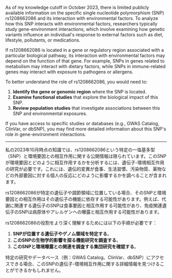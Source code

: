 As of my knowledge cutoff in October 2023, there is limited publicly available information on the specific single nucleotide polymorphism (SNP) rs1208662086 and its interaction with environmental factors. To analyze how this SNP interacts with environmental factors, researchers typically study gene-environment interactions, which involve examining how genetic variants influence an individual's response to external factors such as diet, lifestyle, pollutants, or medications.

If rs1208662086 is located in a gene or regulatory region associated with a particular biological pathway, its interaction with environmental factors may depend on the function of that gene. For example, SNPs in genes related to metabolism may interact with dietary factors, while SNPs in immune-related genes may interact with exposure to pathogens or allergens.

To better understand the role of rs1208662086, you would need to:
1. **Identify the gene or genomic region** where the SNP is located.
2. **Examine functional studies** that explore the biological impact of this SNP.
3. **Review population studies** that investigate associations between this SNP and environmental exposures.

If you have access to specific studies or databases (e.g., GWAS Catalog, ClinVar, or dbSNP), you may find more detailed information about this SNP's role in gene-environment interactions.

---

私の2023年10月時点の知識では、rs1208662086という特定の一塩基多型（SNP）と環境要因との相互作用に関する公開情報は限られています。このSNPが環境要因とどのように相互作用するかを分析するには、遺伝子-環境相互作用の研究が必要です。これには、遺伝的変異が食事、生活習慣、汚染物質、薬物などの外部要因に対する個人の反応にどのように影響するかを調べることが含まれます。

rs1208662086が特定の遺伝子や調節領域に位置している場合、そのSNPと環境要因との相互作用はその遺伝子の機能に依存する可能性があります。例えば、代謝に関連する遺伝子のSNPは食事要因と相互作用する可能性があり、免疫関連遺伝子のSNPは病原体やアレルゲンへの曝露と相互作用する可能性があります。

rs1208662086の役割をより深く理解するためには以下の手順が必要です：
1. **SNPが位置する遺伝子やゲノム領域を特定する**。
2. **このSNPの生物学的影響を探る機能研究を調査する**。
3. **このSNPと環境曝露との関連を調査する集団研究を確認する**。

特定の研究やデータベース（例：GWAS Catalog、ClinVar、dbSNP）にアクセスできる場合、このSNPの遺伝子-環境相互作用に関する詳細情報を見つけることができるかもしれません。